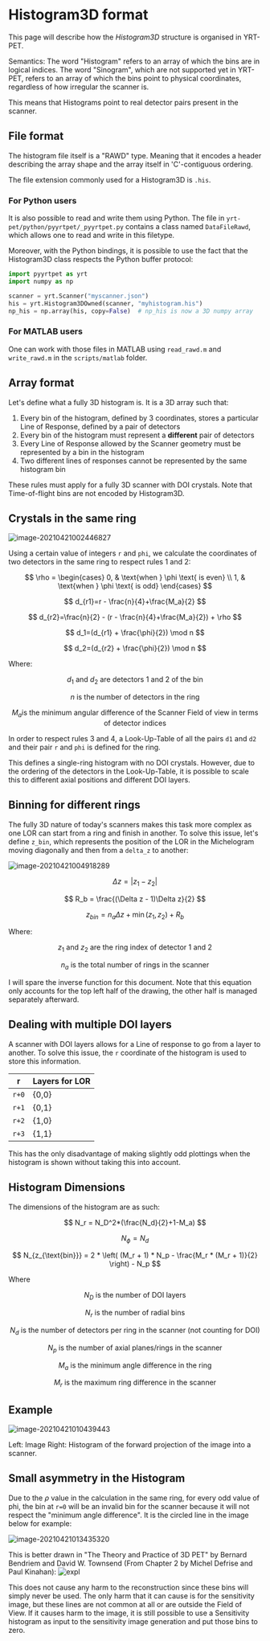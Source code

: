 # Histogram3D format

This page will describe how the *Histogram3D* structure is organised in YRT-PET.

Semantics: The word "Histogram" refers to an array of which the bins are in
logical indices. The word "Sinogram", which are not supported yet in YRT-PET,
refers to an array of which the bins point to physical coordinates, regardless
of how irregular the scanner is.

This means that Histograms point to real detector pairs present in the scanner.

## File format

The histogram file itself is a "RAWD" type. Meaning that it encodes a header
describing the array shape and the array itself in 'C'-contiguous ordering.

The file extension commonly used for a Histogram3D is `.his`.

### For Python users

It is also possible to read and write them using Python.
The file in `yrt-pet/python/pyyrtpet/_pyyrtpet.py` contains a class named
`DataFileRawd`, which allows one to read and write in this filetype.

Moreover, with the Python bindings, it is possible to use the fact that the
Histogram3D class respects the Python buffer protocol:

```python
import pyyrtpet as yrt
import numpy as np

scanner = yrt.Scanner("myscanner.json")
his = yrt.Histogram3DOwned(scanner, "myhistogram.his")
np_his = np.array(his, copy=False)  # np_his is now a 3D numpy array
```

### For MATLAB users

One can work with those files in MATLAB using `read_rawd.m` and `write_rawd.m`
in the `scripts/matlab` folder.

## Array format

Let's define what a fully 3D histogram is. It is a 3D array such that:

1. Every bin of the histogram, defined by 3 coordinates, stores a particular
   Line of Response, defined by a pair of detectors
2. Every bin of the histogram must represent a **different** pair of detectors
3. Every Line of Response allowed by the Scanner geometry must be represented
   by a bin in the histogram
4. Two different lines of responses cannot be represented by the same histogram
   bin

These rules must apply for a fully 3D scanner with DOI crystals.
Note that Time-of-flight bins are not encoded by Histogram3D.

## Crystals in the same ring

![image-20210421002446827](https://i.imgur.com/Z6CvlwW.png)

Using a certain value of integers `r` and `phi`, we calculate the coordinates of
two detectors in the same ring to respect rules 1 and 2:

$$
\rho = 
\begin{cases}
0, & \text{when } \phi \text{ is even} \\
1, & \text{when } \phi \text{ is odd}
\end{cases}
$$

$$
d_{r1}=r - \frac{n}{4}+\frac{M_a}{2}
$$

$$
d_{r2}=\frac{n}{2} - (r - \frac{n}{4}+\frac{M_a}{2}) + \rho
$$

$$
d_1=(d_{r1} + \frac{\phi}{2}) \mod n
$$

$$
d_2=(d_{r2} + \frac{\phi}{2}) \mod n
$$

Where:

$$
d_1 \text{ and } d_2 \text{ are detectors 1 and 2 of the bin}
$$

$$
n \text{ is the number of detectors in the ring}
$$

$$
M_a \text{is the minimum angular difference of the Scanner Field of view in terms of detector indices}
$$

In order to respect rules 3 and 4, a Look-Up-Table of all the pairs
`d1` and `d2` and their pair `r` and `phi` is defined for the ring.

This defines a single-ring histogram with no DOI crystals.
However, due to the ordering of the detectors in the Look-Up-Table,
it is possible to scale this to different axial positions and different DOI
layers.

## Binning for different rings

The fully 3D nature of today's scanners makes this task more complex as one LOR
can start from a ring and finish in another. To solve this issue, let's define
`z_bin`, which represents the position of the LOR in the Michelogram moving
diagonally and then from a `delta_z` to another:

![image-20210421004918289](https://i.imgur.com/XNMtT0H.png)

$$
\Delta z = |z_1-z_2|
$$

$$
R_b = \frac{(\Delta z - 1)\Delta z}{2}
$$

$$
z_{bin} = n_a\Delta z + \min(z_1,z_2) + R_b
$$

Where:

$$
z_1 \text{ and } z_2 \text{ are the ring index of detector 1 and 2}
$$

$$
n_a \text{ is the total number of rings in the scanner}
$$

I will spare the inverse function for this document.
Note that this equation only accounts for the top left half of the drawing, the
other half is managed separately afterward.

## Dealing with multiple DOI layers

A scanner with DOI layers allows for a Line of response to go from a layer to
another. To solve this issue, the `r` coordinate of the histogram is used to store this
information.

| r     | Layers for LOR |
|-------|----------------|
| `r+0` | {0,0}          |
| `r+1` | {0,1}          |
| `r+2` | {1,0}          |
| `r+3` | {1,1}          |

This has the only disadvantage of making slightly odd plottings when the
histogram is shown without taking this into account.

## Histogram Dimensions

The dimensions of the histogram are as such:

$$
N_r = N_D^2*(\frac{N_d}{2}+1-M_a)
$$

$$
N_{\phi} = N_d
$$

$$
N_{z_{\text{bin}}} = 2 * \left( (M_r + 1) * N_p - \frac{M_r * (M_r + 1)}{2} \right) - N_p
$$

Where

$$
N_D \text{ is the number of DOI layers}
$$

$$
N_r \text{ is the number of radial bins}
$$

$$
N_d \text{ is the number of detectors per ring in the scanner (not counting for DOI)}
$$

$$
N_p \text{ is the number of axial planes/rings in the scanner}
$$

$$
M_a \text{ is the minimum angle difference in the ring}
$$

$$
M_r \text{ is the maximum ring difference in the scanner}
$$

## Example

![image-20210421010439443](https://i.imgur.com/jCX1Gyr.png)

Left: Image
Right: Histogram of the forward projection of the image into a scanner.

## Small asymmetry in the Histogram

Due to the $\rho$ value in the calculation in the same ring, for every odd
value of phi, the bin at `r=0` will be an invalid bin for the scanner because
it will not respect the "minimum angle difference". It is the circled line in
the image below for example:

![image-20210421013435320](https://i.imgur.com/8r7Z9Tk.png)

This is better drawn in "The Theory and Practice of 3D PET"
by Bernard Bendriem and David W. Townsend
(From Chapter 2 by Michel Defrise and Paul Kinahan):
![expl](https://i.imgur.com/PA6J2Lq.png)

This does not cause any harm to the reconstruction since these bins will simply
never be used. The only harm that it can cause is for the sensitivity
image, but these lines are not common at all or are outside the Field of View.
If it causes harm to the image, it is still possible to use a Sensitivity
histogram
as input to the sensitivity image generation and put those bins to zero.
